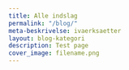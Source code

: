 ```yaml
---
title: Alle indslag
permalink: "/blog/"
meta-beskrivelse: ivaerksaetter
layout: blog-kategori
description: Test page
cover_image: filename.png
---
```

